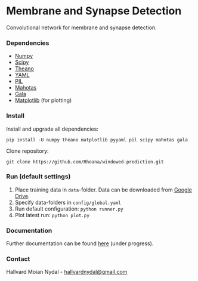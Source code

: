 # Membrane and Synapse Detection
Convolutional network for membrane and synapse detection.

### Dependencies
* [Numpy](http://www.numpy.org)
* [Scipy](http://www.scipy.org)
* [Theano](http://www.deeplearning.net/software/theano/)
* [YAML](http://pyyaml.org)
* [PIL](http://www.pythonware.com/products/pil/)
* [Mahotas](http://mahotas.readthedocs.org/en/latest/)
* [Gala](https://pypi.python.org/pypi/gala/0.1.1)
* [Matplotlib](http://matplotlib.org) (for plotting)


### Install
Install and upgrade all dependencies:

`pip install -U numpy theano matplotlib pyyaml pil scipy mahotas gala`

Clone repository:

`git clone https://github.com/Rhoana/windowed-prediction.git`

### Run (default settings)
1. Place training data in `data`-folder. Data can be downloaded from [Google Drive](https://drive.google.com/drive/u/1/folders/0B016PpcCQHuVfmdYSEdxSGVHdDNuenJyQjdZdkRkUXVOamFzSEpua0hfSzNQX0xSLXpaMFU?ltmpl=drive).
2. Specify data-folders in `config/global.yaml`
3. Run default configuration: `python runner.py`
4. Plot latest run: `python plot.py`

### Documentation

Further documentation can be found [here](https://github.com/Rhoana/windowed-prediction/wiki) (under progress).

### Contact

Hallvard Moian Nydal - hallvardnydal@gmail.com



